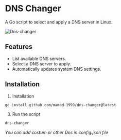 # DNS Changer

A Go script to select and apply a DNS server in Linux.

![Dns-changer](https://github.com/user-attachments/assets/af03f351-0922-4fd6-98c2-265781c60c5b)


## Features

- List available DNS servers.
- Select a DNS server to apply.
- Automatically updates system DNS settings.

## Installation

1. Installation

```bash
go install github.com/mamad-1999/dns-changer@latest
```
3. Run the script
   
```bash
dns-changer
```

*You can add costum or other Dns in config.json file*


